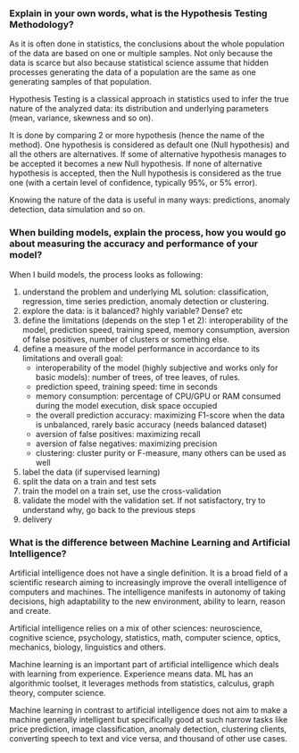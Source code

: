 ### Explain in your own words, what is the Hypothesis Testing Methodology?

As it is often done in statistics, the conclusions about the whole population of the data
are based on one or multiple samples. Not only because the data is scarce but also because
statistical science assume that hidden processes generating the data of a population are
the same as one generating samples of that population.

Hypothesis Testing is a classical approach in statistics used to infer the true nature
of the analyzed data: its distribution and underlying parameters 
(mean, variance, skewness and so on).

It is done by comparing 2 or more hypothesis (hence the name of the method).
One hypothesis is considered as default one (Null hypothesis) and all the others are
alternatives. If some of alternative hypothesis manages to be accepted it becomes a new
Null hypothesis. If none of alternative hypothesis is accepted, then the Null hypothesis
is considered as the true one (with a certain level of confidence, typically 95%, or 
5% error).

Knowing the nature of the data is useful in many ways: predictions, anomaly detection,
data simulation and so on.


### When building models, explain the process, how you would go about measuring the accuracy and performance of your model?

When I build models, the process looks as following:
1) understand the problem and underlying ML solution: classification, regression, 
    time series prediction, anomaly detection or clustering.
2) explore the data: is it balanced? highly variable? Dense? etc
3) define the limitations (depends on the step 1 et 2): interoperability of the model,
    prediction speed, training speed, memory consumption, aversion of false positives, 
    number of clusters or something else.
4) define a measure of the model performance in accordance to its limitations 
    and overall goal: 
    - interoperability of the model (highly subjective and works only for basic models): 
        number of trees, of tree leaves, of rules.
    - prediction speed, training speed: time in seconds
    - memory consumption: percentage of CPU/GPU or RAM consumed during the model execution,
        disk space occupied
    - the overall prediction accuracy: maximizing F1-score when the data is unbalanced, rarely basic accuracy (needs balanced dataset)
    - aversion of false positives: maximizing recall
    - aversion of false negatives: maximizing precision
    - clustering: cluster purity or F-measure, many others can be used as well
5) label the data (if supervised learning) 
6) split the data on a train and test sets
7) train the model on a train set, use the cross-validation
8) validate the model with the validation set. If not satisfactory, try to understand why, go back to the previous steps
9) delivery


### What is the difference between Machine Learning and Artificial Intelligence?

Artificial intelligence does not have a single definition. It is a broad field of a scientific research aiming to 
increasingly improve the overall intelligence of computers and machines. The intelligence manifests in autonomy of 
taking decisions, high adaptability to the new environment, ability to learn, reason and create.

Artificial intelligence relies on a mix of other sciences: neuroscience, cognitive science, psychology, statistics, 
math, computer science, optics, mechanics, biology, linguistics and others.

Machine learning is an important part of artificial intelligence which deals with learning from experience.
Experience means data. ML has an algorithmic toolset, it leverages methods from statistics, calculus, graph theory,
computer science. 

Machine learning in contrast to artificial intelligence does not aim to make a machine generally intelligent but
specifically good at such narrow tasks like price prediction, image classification, anomaly detection, clustering
clients, converting speech to text and vice versa, and thousand of other use cases.




